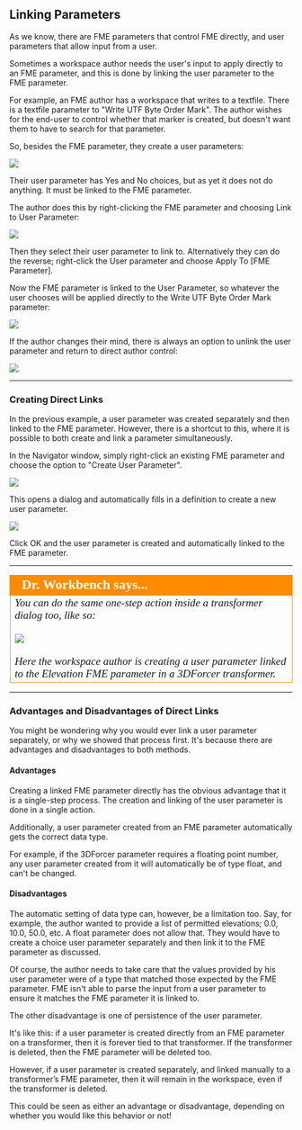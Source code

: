 ## Linking Parameters ##

As we know, there are FME parameters that control FME directly, and user parameters that allow input from a user.

Sometimes a workspace author needs the user's input to apply directly to an FME parameter, and this is done by linking the user parameter to the FME parameter.

For example, an FME author has a workspace that writes to a textfile. There is a textfile parameter to "Write UTF Byte Order Mark". The author wishes for the end-user to control whether that marker is created, but doesn't want them to have to search for that parameter.

So, besides the FME parameter, they create a user parameters:

![](./Images/Img1.21.ByteOrderParameterAndUserParameter.png)

Their user parameter has Yes and No choices, but as yet it does not do anything. It must be linked to the FME parameter.

The author does this by right-clicking the FME parameter and choosing Link to User Parameter:

![](./Images/Img1.22.LinkToUserParameter.png)

Then they select their user parameter to link to. Alternatively they can do the reverse; right-click the User parameter and choose Apply To [FME Parameter].

Now the FME parameter is linked to the User Parameter, so whatever the user chooses will be applied directly to the Write UTF Byte Order Mark parameter:

![](./Images/Img1.23.LinkedToUserParameter.png)

If the author changes their mind, there is always an option to unlink the user parameter and return to direct author control:

![](./Images/Img1.24.UnlinkFromUserParameter.png)


---


### Creating Direct Links ###

In the previous example, a user parameter was created separately and then linked to the FME parameter. However, there is a shortcut to this, where it is possible to both create and link a parameter simultaneously.

In the Navigator window, simply right-click an existing FME parameter and choose the option to "Create User Parameter".

![](./Images/Img1.25.CreateDirectUserParameter.png)

This opens a dialog and automatically fills in a definition to create a new user parameter.

![](./Images/Img1.26.CreateDirectUserParameterDialog.png)

Click OK and the user parameter is created and automatically linked to the FME parameter.


---

<!--Person X Says Section-->

<table style="border-spacing: 0px">
<tr>
<td style="vertical-align:middle;background-color:darkorange;border: 2px solid darkorange">
<i class="fa fa-quote-left fa-lg fa-pull-left fa-fw" style="color:white;padding-right: 12px;vertical-align:text-top"></i>
<span style="color:white;font-size:x-large;font-weight: bold;font-family:serif">Dr. Workbench says...</span>
</td>
</tr>

<tr>
<td style="border: 1px solid darkorange">
<span style="font-family:serif; font-style:italic; font-size:larger">
You can do the same one-step action inside a transformer dialog too, like so:
<br><br><img src="./Images/Img1.27.CreateDirectUserParameterTransformer.png">
<br><br>Here the workspace author is creating a user parameter linked to the Elevation FME parameter in a 3DForcer transformer. 
</span>
</td>
</tr>
</table>

---

### Advantages and Disadvantages of Direct Links ###

You might be wondering why you would ever link a user parameter separately, or why we showed that process first. It's because there are advantages and disadvantages to both methods.

#### Advantages ####
Creating a linked FME parameter directly has the obvious advantage that it is a single-step process. The creation and linking of the user parameter is done in a single action.

Additionally, a user parameter created from an FME parameter automatically gets the correct data type.

For example, if the 3DForcer parameter requires a floating point number, any user parameter created from it will automatically be of type float, and can't be changed.


#### Disadvantages ####
The automatic setting of data type can, however, be a limitation too. Say, for example, the author wanted to provide a list of permitted elevations; 0.0, 10.0, 50.0, etc. A float parameter does not allow that. They would have to create a choice user parameter separately and then link it to the FME parameter as discussed.

Of course, the author needs to take care that the values provided by his user parameter were of a type that matched those expected by the FME parameter. FME isn't able to parse the input from a user parameter to ensure it matches the FME parameter it is linked to. 

The other disadvantage is one of persistence of the user parameter. 

It's like this: if a user parameter is created directly from an FME parameter on a transformer, then it is forever tied to that transformer. If the transformer is deleted, then the FME parameter will be deleted too.

However, if a user parameter is created separately, and linked manually to a transformer’s FME parameter, then it will remain in the workspace, even if the transformer is deleted.

This could be seen as either an advantage or disadvantage, depending on whether you would like this behavior or not!
